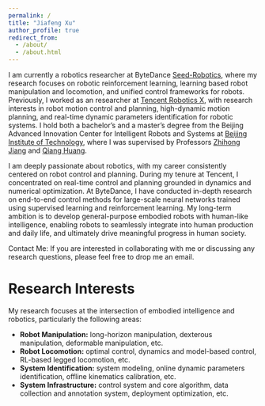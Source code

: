 ```yaml
---
permalink: /
title: "Jiafeng Xu"
author_profile: true
redirect_from:
  - /about/
  - /about.html
---
```


I am currently a robotics researcher at ByteDance [Seed-Robotics](https://seed.bytedance.com/zh/), where my research focuses on robotic reinforcement learning, learning based robot manipulation and locomotion, and unified control frameworks for robots. Previously, I worked as an researcher at [Tencent Robotics X](https://roboticsx.tencent.com/#/), with research interests in robot motion control and planning, high-dynamic motion planning, and real-time dynamic parameters identification for robotic systems. I hold both a bachelor’s and a master’s degree from the Beijing Advanced Innovation Center for Intelligent Robots and Systems at [Beijing Institute of Technology](https://www.bit.edu.cn/), where I was supervised by Professors [Zhihong Jiang](https://pure.bit.edu.cn/en/persons/zhihong-jiang) and [Qiang Huang](https://pure.bit.edu.cn/en/persons/qiang-huang).

I am deeply passionate about robotics, with my career consistently centered on robot control and planning. During my tenure at Tencent, I concentrated on real-time control and planning grounded in dynamics and numerical optimization. At ByteDance, I have conducted in-depth research on end-to-end control methods for large-scale neural networks trained using supervised learning and reinforcement learning. My long-term ambition is to develop general-purpose embodied robots with human-like intelligence, enabling robots to seamlessly integrate into human production and daily life, and ultimately drive meaningful progress in human society.

Contact Me: If you are interested in collaborating with me or discussing any research questions, please feel free to drop me an email.

Research Interests
======
My research focuses at the intersection of embodied intelligence and robotics, particularly the following areas:

- **Robot Manipulation:** long-horizon manipulation, dexterous manipulation, deformable manipulation, etc.
- **Robot Locomotion:** optimal control, dynamics and model-based control, RL-based legged locomotion, etc.
- **System Identification:** system modeling, online dynamic parameters identification, offline kinematics calibration, etc.
- **System Infrastructure:** control system and core algorithm, data collection and annotation system, deployment optimization, etc.
